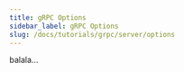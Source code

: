 ```yaml
---
title: gRPC Options
sidebar_label: gRPC Options
slug: /docs/tutorials/grpc/server/options
---
```

balala...